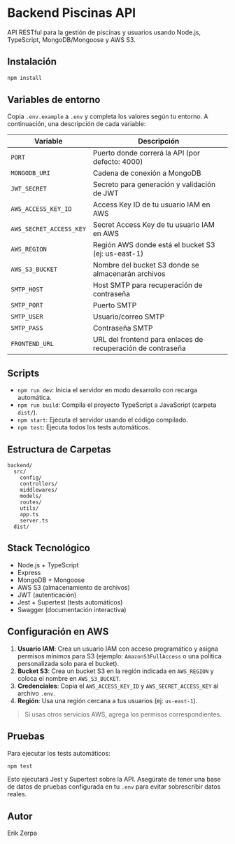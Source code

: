 # Backend Piscinas API

API RESTful para la gestión de piscinas y usuarios usando Node.js, TypeScript, MongoDB/Mongoose y AWS S3.

## Instalación

```bash
npm install
```

## Variables de entorno

Copia `.env.example` a `.env` y completa los valores según tu entorno. A continuación, una descripción de cada variable:

| Variable                 | Descripción                                                      |
|--------------------------|------------------------------------------------------------------|
| `PORT`                   | Puerto donde correrá la API (por defecto: 4000)                  |
| `MONGODB_URI`            | Cadena de conexión a MongoDB                                      |
| `JWT_SECRET`             | Secreto para generación y validación de JWT                      |
| `AWS_ACCESS_KEY_ID`      | Access Key ID de tu usuario IAM en AWS                           |
| `AWS_SECRET_ACCESS_KEY`  | Secret Access Key de tu usuario IAM en AWS                       |
| `AWS_REGION`             | Región AWS donde está el bucket S3 (ej: us-east-1)               |
| `AWS_S3_BUCKET`          | Nombre del bucket S3 donde se almacenarán archivos               |
| `SMTP_HOST`              | Host SMTP para recuperación de contraseña                        |
| `SMTP_PORT`              | Puerto SMTP                                                      |
| `SMTP_USER`              | Usuario/correo SMTP                                              |
| `SMTP_PASS`              | Contraseña SMTP                                                  |
| `FRONTEND_URL`           | URL del frontend para enlaces de recuperación de contraseña      |



## Scripts

- `npm run dev`: Inicia el servidor en modo desarrollo con recarga automática.
- `npm run build`: Compila el proyecto TypeScript a JavaScript (carpeta `dist/`).
- `npm start`: Ejecuta el servidor usando el código compilado.
- `npm test`: Ejecuta todos los tests automáticos.

## Estructura de Carpetas

```
backend/
  src/
    config/
    controllers/
    middlewares/
    models/
    routes/
    utils/
    app.ts
    server.ts
  dist/
```

## Stack Tecnológico
- Node.js + TypeScript
- Express
- MongoDB + Mongoose
- AWS S3 (almacenamiento de archivos)
- JWT (autenticación)
- Jest + Supertest (tests automáticos)
- Swagger (documentación interactiva)

## Configuración en AWS

1. **Usuario IAM**: Crea un usuario IAM con acceso programático y asigna permisos mínimos para S3 (ejemplo: `AmazonS3FullAccess` o una política personalizada solo para el bucket).
2. **Bucket S3**: Crea un bucket S3 en la región indicada en `AWS_REGION` y coloca el nombre en `AWS_S3_BUCKET`.
3. **Credenciales**: Copia el `AWS_ACCESS_KEY_ID` y `AWS_SECRET_ACCESS_KEY` al archivo `.env`.
4. **Región**: Usa una región cercana a tus usuarios (ej: `us-east-1`).

> Si usas otros servicios AWS, agrega los permisos correspondientes.

## Pruebas

Para ejecutar los tests automáticos:

```bash
npm test
```

Esto ejecutará Jest y Supertest sobre la API. Asegúrate de tener una base de datos de pruebas configurada en tu `.env` para evitar sobrescribir datos reales.

## Autor
Erik Zerpa
